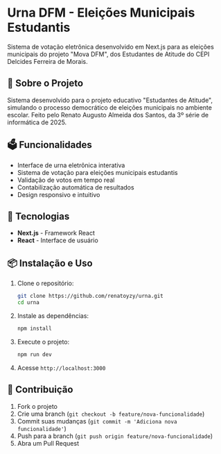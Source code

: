 # Urna DFM - Eleições Municipais Estudantis

Sistema de votação eletrônica desenvolvido em Next.js para as eleições municipais do projeto "Mova DFM", dos Estudantes de Atitude do CEPI Delcides Ferreira de Morais.

## 🏫 Sobre o Projeto

Sistema desenvolvido para o projeto educativo "Estudantes de Atitude", simulando o processo democrático de eleições municipais no ambiente escolar. Feito pelo Renato Augusto Almeida dos Santos, da 3º série de informática de 2025.

## 🗳️ Funcionalidades

- Interface de urna eletrônica interativa
- Sistema de votação para eleições municipais estudantis
- Validação de votos em tempo real
- Contabilização automática de resultados
- Design responsivo e intuitivo

## 🚀 Tecnologias

- **Next.js** - Framework React
- **React** - Interface de usuário

## 📦 Instalação e Uso

1. Clone o repositório:
   ```bash
   git clone https://github.com/renatoyzy/urna.git
   cd urna
   ```

2. Instale as dependências:
   ```bash
   npm install
   ```

3. Execute o projeto:
   ```bash
   npm run dev
   ```

4. Acesse `http://localhost:3000`

## 🤝 Contribuição

1. Fork o projeto
2. Crie uma branch (`git checkout -b feature/nova-funcionalidade`)
3. Commit suas mudanças (`git commit -m 'Adiciona nova funcionalidade'`)
4. Push para a branch (`git push origin feature/nova-funcionalidade`)
5. Abra um Pull Request

